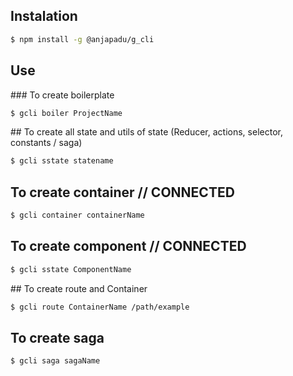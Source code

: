 ## Instalation
```bash
$ npm install -g @anjapadu/g_cli
```

## Use

### To create boilerplate
```bash
$ gcli boiler ProjectName
```

## To create all state and utils of state (Reducer, actions, selector, constants / saga)
```bash
$ gcli sstate statename
```

## To create container // CONNECTED
```bash
$ gcli container containerName
```

## To create component // CONNECTED
```bash
$ gcli sstate ComponentName
```

## To create route and Container
```bash
$ gcli route ContainerName /path/example
```

##  To create saga
```bash
$ gcli saga sagaName
```
